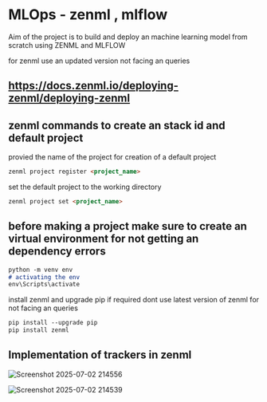 # MLOps - zenml , mlflow

Aim of the project is to build and deploy an machine learning model from scratch using ZENML and MLFLOW 

for zenml use an updated version not facing an queries
## https://docs.zenml.io/deploying-zenml/deploying-zenml






## zenml commands to create an stack id and default project

provied the name of the project for creation of a default project
```md
zenml project register <project_name>

```

set the default project to the working directory 
```md
zenml project set <project_name>

```

## before making a project make sure to create an virtual environment for not getting an dependency errors

```md
python -m venv env
# activating the env
env\Scripts\activate

```
install zenml and upgrade pip if required dont use latest version of zenml for not facing an queries
```md
pip install --upgrade pip
pip install zenml
```

## Implementation of trackers in zenml 

![Screenshot 2025-07-02 214556](https://github.com/user-attachments/assets/3191eb30-01e7-4a0d-9513-c6e469b0c654)

![Screenshot 2025-07-02 214539](https://github.com/user-attachments/assets/766bb7ad-b3e9-426b-bac0-240c7d3353f9)
